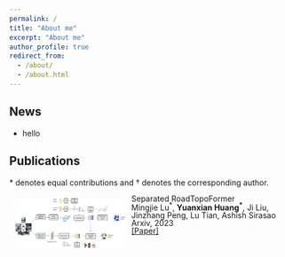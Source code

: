 ```yaml
---
permalink: /
title: "About me"
excerpt: "About me"
author_profile: true
redirect_from: 
  - /about/
  - /about.html
---
```


## News
- hello

## Publications

\* denotes equal contributions and &dagger; denotes the corresponding author.
<br>

<img style="float: left; margin:5px 10px" src="../images/pub_roadformer.png" width=200px height=92px>
<span class=pubtitle > 
<p style="line-height:1.0">
    Separated RoadTopoFormer<br>
  </span>
  <span class=pubauthor > 
    Mingjie Lu<sup>*</sup>, <b>Yuanxian Huang<sup>*</sup></b>, Ji Liu, Jinzhang Peng, Lu Tian, Ashish Sirasao
    <br>
  </span>
  <span class=publoc > 
    Arxiv, 2023<br>
  </span>
  <span class=publink>
    <a href="https://arxiv.org/abs/2307.01557">[Paper]</a>
  <br></span>
</p>
<br>

